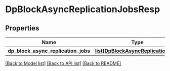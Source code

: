 # DpBlockAsyncReplicationJobsResp

## Properties
Name | Type | Description | Notes
------------ | ------------- | ------------- | -------------
**dp_block_async_replication_jobs** | [**list[DpBlockAsyncReplicationJob]**](DpBlockAsyncReplicationJob.md) |  | [optional] 

[[Back to Model list]](../README.md#documentation-for-models) [[Back to API list]](../README.md#documentation-for-api-endpoints) [[Back to README]](../README.md)



